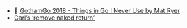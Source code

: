 - 🎥 [GothamGo 2018 - Things in Go I Never Use by Mat Ryer](https://www.youtube.com/watch?v=5DVV36uqQ4E )
- [Carl’s ‘remove naked return’](https://github.com/golang/go/issues/21291)